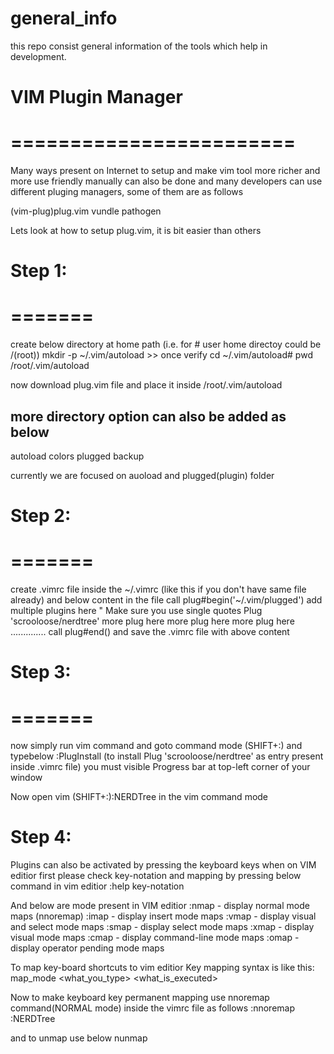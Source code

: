 # general_info
this repo consist general information of the tools which help in development.

# VIM Plugin Manager
# ======================== 

Many ways present on Internet to setup and make vim tool more richer and more use friendly
manually can also be done and many developers can use different pluging managers, some of them are as follows

(vim-plug)plug.vim
vundle
pathogen

Lets look at how to setup plug.vim, it is bit easier than others 

# Step 1:
# ======= 
create below directory at home path (i.e. for # user home directoy could be /(root))
mkdir -p ~/.vim/autoload >> once verify 
cd ~/.vim/autoload#
pwd
/root/.vim/autoload

now download plug.vim file and place it inside /root/.vim/autoload

more directory option can also be added as below
-------------------------------------------------
autoload
colors
plugged
backup

currently we are focused on auoload and plugged(plugin) folder

# Step 2: 
# =======

create .vimrc file inside the ~/.vimrc (like this if you don't have same file already) and below content in the file 
call plug#begin('~/.vim/plugged')
add multiple plugins here
" Make sure you use single quotes
Plug 'scrooloose/nerdtree'
more plug here
more plug here
more plug here
..............
call plug#end()
and save the .vimrc file with above content

# Step 3: 
# ======= 
now simply run vim command and goto command mode (SHIFT+:) and typebelow
:PlugInstall (to install Plug 'scrooloose/nerdtree' as entry present inside .vimrc file) you must visible Progress bar at top-left corner
of your window

Now open vim <filepath>
(SHIFT+:):NERDTree in the vim command mode

Step 4:
======= 
Plugins can also be activated by pressing the keyboard keys when on VIM editior 
first please check key-notation and mapping by pressing below command in vim editior
:help key-notation

And below are mode present in VIM editior
:nmap - display normal mode maps (nnoremap)
:imap - display insert mode maps
:vmap - display visual and select mode maps
:smap - display select mode maps
:xmap - display visual mode maps
:cmap - display command-line mode maps
:omap - display operator pending mode maps

To map key-board shortcuts to vim editior
Key mapping syntax is like this:
map_mode <what_you_type> <what_is_executed>

Now to make keyboard key permanent mapping use nnoremap command(NORMAL mode) inside the vimrc file as follows
:nnoremap <C-g> :NERDTree<CR>

and to unmap use below
nunmap <C-g>






